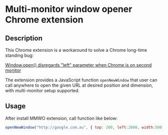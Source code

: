 # Multi-monitor window opener Chrome extension

## Description
This Chrome extension is a workaround to solve a Chrome long-time standing bug:

[Window.open() disregards "left" parameter when Chrome is on second monitor](https://code.google.com/p/chromium/issues/detail?id=137681)

The extension provides a JavaScript function `openNewWindow` that user can call anywhere to open the given URL at desired position and dimension, with multi-monitor setup supported.

## Usage
After install MMWO extension, call function like below:

```javascript
openNewWindow("http://google.com.au", { top: 200, left:2000, width:500, height:600 });
```
